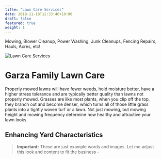 ```yaml
---
title: "Lawn Care Services"
date: 2018-11-18T12:33:46+10:00
draft: false
featured: true
weight: 1
---
```


Mowing, Blower Cleanup, Power Washing, Junk Cleanups, Fencing Repairs, Hauls, Acres, etc!

![Lawn Care Services](/images/illustrations/yard.jpg)

# Garza Family Lawn Care
 Properly mowed lawns will have fewer weeds, hold moisture better, have a higher stress tolerance and are typically better quality than lawns not properly mowed. Grasses are like most plants, when you clip off the top, they branch out and become denser, which turns all of those little grass plants into a tightly woven turf or a lawn. Not just mowing, but mowing height and mowing frequency determine how healthy and attractive your lawn looks.

## Enhancing Yard Characteristics

> **Important:** These are just example words and images.  Let me adjust this look and content to fit the business -